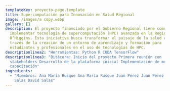 ```yaml
---
templateKey: proyecto-page.template
title: Supercomputación para Innovación en Salud Regional
image: /images/a copy.webp
gallery: []
description: El proyecto financiado por el Gobierno Regional tiene como objetivo
  implementar tecnología de supercomputación (HPC) avanzada en la Región de
  O’Higgins. Esta iniciativa busca transformar el paisaje de la salud regional a
  través de la creación de un entorno de aprendizaje y formación para
  estudiantes y profesionales en el uso de tecnologías de HPC.
descriptionlinea2: "Herramientas: Python R CUDA TensorFlow"
descriptionlinea3: "Bitácora: Inicio del proyecto Primera reunión con
  stakeholders Desarrollo de la plataforma inicial Implementación de módulos de
  capacitación"
ingredients:
  - "Miembros: Ana María Rusque Ana María Rusque Juan Pérez Juan Pérez David
    Salas David Salas"
---
```

